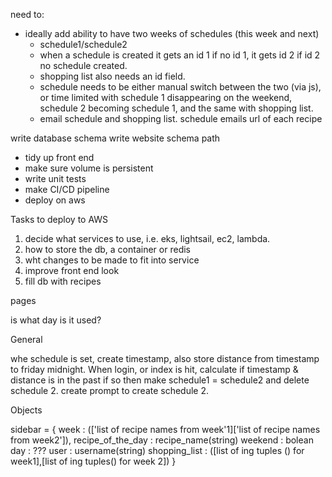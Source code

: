 need to:
-   ideally add ability to have two weeks of schedules (this week and next)
    - schedule1/schedule2
    - when a schedule is created it gets an id 1 if no id 1, it gets id 2 if id 2 no schedule created.
    - shopping list also needs an id field. 
    - schedule needs to be either manual switch between the two (via js), or time limited with schedule 1 disappearing on the weekend, schedule 2 becoming schedule 1, and the same with shopping list.
    -  email schedule and shopping list. schedule emails url of each recipe 

write database schema
write website schema path


-   tidy up front end
-   make sure volume is persistent
-   write unit tests
-   make CI/CD pipeline
-   deploy on aws

Tasks to deploy to AWS

1. decide what services to use, i.e. eks, lightsail, ec2, lambda.
2. how to store the db, a container or redis
3. wht changes to be made to fit into service
4. improve front end look
5. fill db with recipes

pages



is what day is it used?

General

whe schedule is set, create timestamp, also store distance from timestamp to friday midnight. 
When login, or index is hit, calculate if timestamp & distance is in the past if so then 
make schedule1 = schedule2 and delete schedule 2. 
create prompt to create schedule 2.

Objects

sidebar = {
    week : (['list of recipe names from week'1]['list of recipe names from week2']),
    recipe_of_the_day : recipe_name(string)
    weekend : bolean
    day : ???
    user : username(string)
    shopping_list : ([list of ing tuples () for week1],[list of ing tuples() for week 2])
}
